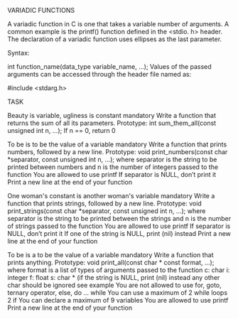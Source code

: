 VARIADIC FUNCTIONS

A variadic function in C is one that takes a variable number of arguments. A common example is the printf() function defined in the <stdio. h> header. The declaration of a variadic function uses ellipses as the last parameter.

Syntax:

int function_name(data_type variable_name, ...); Values of the passed arguments can be accessed through the header file named as:

#include <stdarg.h>

TASK

Beauty is variable, ugliness is constant mandatory Write a function that returns the sum of all its parameters.
Prototype: int sum_them_all(const unsigned int n, ...); If n == 0, return 0

To be is to be the value of a variable mandatory Write a function that prints numbers, followed by a new line.
Prototype: void print_numbers(const char *separator, const unsigned int n, ...); where separator is the string to be printed between numbers and n is the number of integers passed to the function You are allowed to use printf If separator is NULL, don’t print it Print a new line at the end of your function

One woman's constant is another woman's variable mandatory Write a function that prints strings, followed by a new line.
Prototype: void print_strings(const char *separator, const unsigned int n, ...); where separator is the string to be printed between the strings and n is the number of strings passed to the function You are allowed to use printf If separator is NULL, don’t print it If one of the string is NULL, print (nil) instead Print a new line at the end of your function

To be is a to be the value of a variable mandatory Write a function that prints anything.
Prototype: void print_all(const char * const format, ...); where format is a list of types of arguments passed to the function c: char i: integer f: float s: char * (if the string is NULL, print (nil) instead any other char should be ignored see example You are not allowed to use for, goto, ternary operator, else, do ... while You can use a maximum of 2 while loops 2 if You can declare a maximum of 9 variables You are allowed to use printf Print a new line at the end of your function
